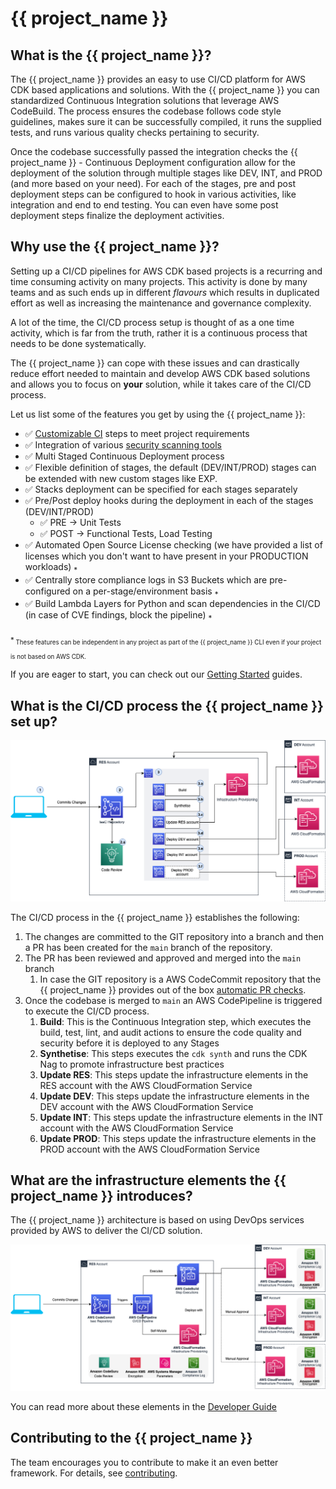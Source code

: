 # {{ project_name }}

## What is the {{ project_name }}?

The {{ project_name }} provides an easy to use CI/CD platform for AWS CDK based applications and solutions.
With the {{ project_name }} you can standardized Continuous Integration solutions that leverage AWS CodeBuild. The process ensures the codebase follows code style guidelines, makes sure it can be successfully compiled, it runs the supplied tests, and runs various quality checks pertaining to security.

Once the codebase successfully passed the integration checks the {{ project_name }} - Continuous Deployment configuration allow for the deployment of the solution through multiple stages like DEV, INT, and PROD (and more based on your need). For each of the stages, pre and post deployment steps can be configured to hook in various activities, like integration and end to end testing. You can even have some post deployment steps finalize the deployment activities.

## Why use the {{ project_name }}?

Setting up a CI/CD pipelines for AWS CDK based projects is a recurring and time consuming activity on many projects. This activity is done by many teams and as such ends up in different _flavours_ which results in duplicated effort as well as increasing the maintenance and governance complexity.

A lot of the time, the CI/CD process setup is thought of as a one time activity, which is far from the truth, rather it is a continuous process that needs to be done systematically.

The {{ project_name }} can cope with these issues and can drastically reduce effort needed to maintain and develop AWS CDK based solutions and allows you to focus on **your** solution, while it takes care of the CI/CD process.

Let us list some of the features you get by using the {{ project_name }}:

- :white_check_mark: [Customizable CI](../developer_guides/ci.md) steps to meet project requirements
- :white_check_mark: Integration of various [security scanning tools](../developer_guides/security.md)
- :white_check_mark: Multi Staged Continuous Deployment process
- :white_check_mark: Flexible definition of stages, the default (DEV/INT/PROD) stages can be extended with new custom stages like EXP.
- :white_check_mark: Stacks deployment can be specified for each stages separately
- :white_check_mark: Pre/Post deploy hooks during the deployment in each of the stages (DEV/INT/PROD)
  - :white_check_mark: PRE -> Unit Tests
  - :white_check_mark: POST -> Functional Tests, Load Testing
- :white_check_mark: Automated Open Source License checking (we have provided a list of licenses which you don't want to have present in your PRODUCTION workloads) <sub>\*</sub>
- :white_check_mark: Centrally store compliance logs in S3 Buckets which are pre-configured on a per-stage/environment basis <sub>\*</sub>
- :white_check_mark: Build Lambda Layers for Python and scan dependencies in the CI/CD (in case of CVE findings, block the pipeline) <sub>\*</sub>

<sub>\*<sub> These features can be independent in any project as part of the {{ project_name }} CLI even if your project is not based on AWS CDK.

If you are eager to start, you can check out our [Getting Started](../getting_started/index.md) guides.

## What is the CI/CD process the {{ project_name }} set up?

![Process Flow](../assets/diagrams/deployment-flow.png)

The CI/CD process in the {{ project_name }} establishes the following:

1. The changes are committed to the GIT repository into a branch and then a PR has been created for the `main` branch of the repository.
2. The PR has been reviewed and approved and merged into the `main` branch
   1. In case the GIT repository is a AWS CodeCommit repository that the {{ project_name }} provides out of the box [automatic PR checks](../developer_guides/vcs_codecommit.md).
3. Once the codebase is merged to `main` an AWS CodePipeline is triggered to execute the CI/CD process.
   1. **Build**: This is the Continuous Integration step, which executes the build, test, lint, and audit actions to ensure the code quality and security before it is deployed to any Stages
   2. **Synthetise**: This steps executes the `cdk synth` and runs the CDK Nag to promote infrastructure best practices
   3. **Update RES**: This steps update the infrastructure elements in the RES account with the AWS CloudFormation Service
   4. **Update DEV**: This steps update the infrastructure elements in the DEV account with the AWS CloudFormation Service
   5. **Update INT**: This steps update the infrastructure elements in the INT account with the AWS CloudFormation Service
   6. **Update PROD**: This steps update the infrastructure elements in the PROD account with the AWS CloudFormation Service

## What are the infrastructure elements the {{ project_name }} introduces?

The {{ project_name }} architecture is based on using DevOps services provided by AWS to deliver the CI/CD solution.

![Deployment Architecture](../assets/diagrams/architecture.png)

You can read more about these elements in the [Developer Guide](../developer_guides/index.md)

## Contributing to the {{ project_name }}

The team encourages you to contribute to make it an even better framework. For details, see [contributing](../contributing/index.md).
